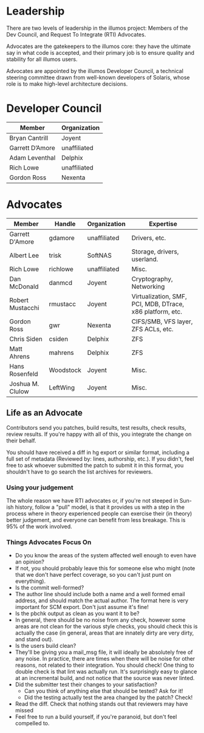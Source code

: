 # Leadership

There are two levels of leadership in the illumos project: Members of the Dev
Council, and Request To Integrate (RTI) Advocates.

Advocates are the gatekeepers to the illumos core: they have the ultimate say
in what code is accepted, and their primary job is to ensure quality and
stability for all illumos users.

Advocates are appointed by the illumos Developer Council, a technical steering
committee drawn from well-known developers of Solaris, whose role is to make
high-level architecture decisions.

# Developer Council

| Member          | Organization |
| --------------- | ------------ |
| Bryan Cantrill  | Joyent |
| Garrett D’Amore | unaffiliated |
| Adam Leventhal  | Delphix |
| Rich Lowe       |  unaffiliated |
| Gordon Ross     | Nexenta |

# Advocates

| Member            | Handle     | Organization | Expertise |
| ----------------- | ---------- | ------------ | --------- |
| Garrett D'Amore   | gdamore    | unaffiliated | Drivers, etc. |
| Albert Lee        | trisk      | SoftNAS      | Storage, drivers, userland. |
| Rich Lowe         | richlowe   | unaffiliated | Misc. |
| Dan McDonald      | danmcd     | Joyent       | Cryptography, Networking |
| Robert Mustacchi  | rmustacc   | Joyent       | Virtualization, SMF, PCI, MDB, DTrace, x86 platform, etc. |
| Gordon Ross       | gwr        | Nexenta      | CIFS/SMB, VFS layer, ZFS ACLs, etc. |
| Chris Siden       | csiden     | Delphix      | ZFS |
| Matt Ahrens       | mahrens    | Delphix      | ZFS |
| Hans Rosenfeld    | Woodstock  | Joyent       | Misc. |
| Joshua M. Clulow  | LeftWing   | Joyent       | Misc. |

## Life as an Advocate

Contributors send you patches, build results, test results, check results,
review results. If you're happy with all of this, you integrate the change on
their behalf.

You should have received a diff in hg export or similar format, including a
full set of metadata (Reviewed by: lines, authorship, etc.). If you didn't,
feel free to ask whoever submitted the patch to submit it in this format, you
shouldn't have to go search the list archives for reviewers.

### Using your judgement

The whole reason we have RTI advocates or, if you're not steeped in Sun-ish
history, follow a "pull" model, is that it provides us with a step in the
process where in theory experienced people can exercise their (in theory)
better judgement, and everyone can benefit from less breakage. This is 95% of
the work involved.

### Things Advocates Focus On

* Do you know the areas of the system affected well enough to even have an opinion?
* If not, you should probably leave this for someone else who might (note that we don't have perfect coverage, so you can't just punt on everything).
* Is the commit well-formed?
* The author line should include both a name and a well formed email address, and should match the actual author. The format here is very important for SCM export. Don't just assume it's fine!
* Is the pbchk output as clean as you want it to be?
* In general, there should be no noise from any check, however some areas are not clean for the various style checks, you should check this is actually the case (in general, areas that are innately dirty are very dirty, and stand out).
* Is the users build clean?
* They'll be giving you a mail_msg file, it will ideally be absolutely free of any noise. In practice, there are times when there will be noise for other reasons, not related to their integration. You should check! One thing to double check is that lint was actually run. It's surprisingly easy to glance at an incremental build, and not notice that the source was never linted.
* Did the submitter test their changes to your satisfaction?
  * Can you think of anything else that should be tested? Ask for it!
  * Did the testing actually test the area changed by the patch? Check!
* Read the diff. Check that nothing stands out that reviewers may have missed
* Feel free to run a build yourself, if you're paranoid, but don't feel compelled to.
